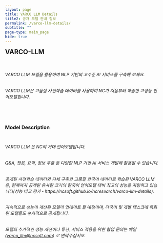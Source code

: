 ```yaml
---
layout: page
title: VARCO LLM Details
title2: 공개 모델 안내 정보
permalink: /varco-llm-details/
subtitle: ""
page-type: main_page
hide: true
---
```


<style>
  .title-padder {
    padding-bottom: 3rem;
  }
  h2 {
    padding-bottom: 2rem;
    margin: 0;
  }
  h3 {
    padding-top: 3rem;
    padding-bottom: 1.5rem;
    margin: 0;
  }
</style>


## VARCO-LLM

<h6>VARCO LLM 모델을 활용하여 NLP 기반의 고수준 AI 서비스를 구축해 보세요.</h6>
<h6>VARCO LLM은 고품질 사전학습 데이터를 사용하여 NC가 처음부터 학습한 고성능 언어모델입니다.</h6>


### Model Description

<h6>VARCO LLM 은 NC의 거대 언어모델입니다.</h6>
<h6>Q&A, 챗봇, 요약, 정보 추출 등 다양한 NLP 기반 AI 서비스 개발에 활용될 수 있습니다.</h6>
<h6>공개된 사전학습 데이터와 자체 구축한 고품질 한국어 데이터로 학습된 VARCO LLM은, 현재까지 공개된 유사한 크기의 한국어 언어모델 대비 최고의 성능을 자랑하고 있습니다(성능 비교 평가 - https://ncsoft.github.io/ncresearch/varco-llm-details).</h6>
<h6>지속적으로 성능이 개선된 모델이 업데이트 될 예정이며, 다국어 및 개별 태스크에 특화된 모델들도 순차적으로 공개됩니다.</h6>
<h6>모델의 추가적인 성능 개선이나 튜닝, 서비스 적용을 위한 협업 문의는 메일(<a href="mailto:varco_llm@ncsoft.com">varco_llm@ncsoft.com</a>) 로 연락주십시오.</h6>






